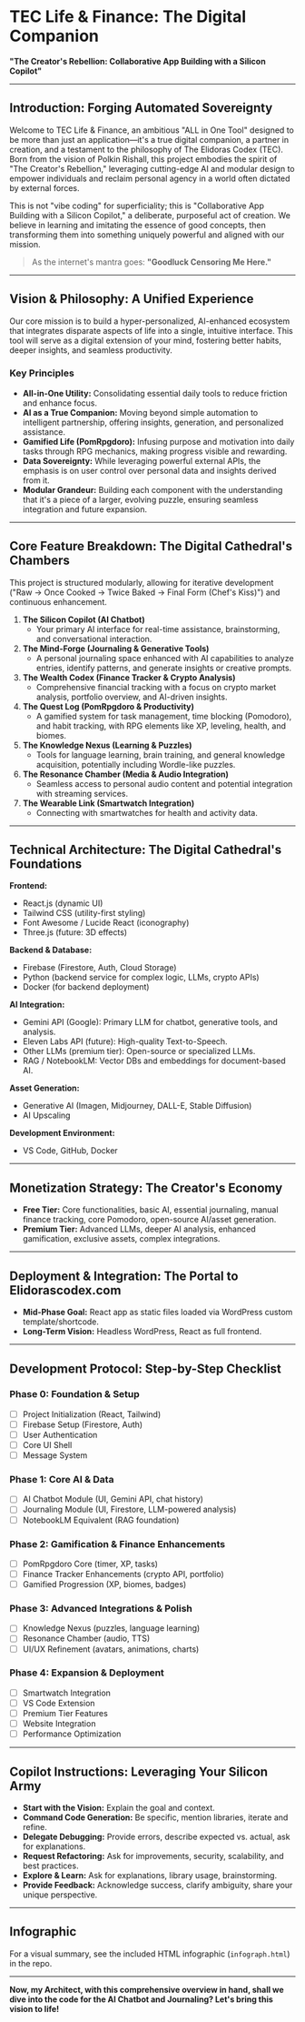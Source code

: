 # TEC Life & Finance: The Digital Companion

**"The Creator's Rebellion: Collaborative App Building with a Silicon Copilot"**

---

## Introduction: Forging Automated Sovereignty

Welcome to TEC Life & Finance, an ambitious "ALL in One Tool" designed to be more than just an application—it's a true digital companion, a partner in creation, and a testament to the philosophy of The Elidoras Codex (TEC). Born from the vision of Polkin Rishall, this project embodies the spirit of "The Creator's Rebellion," leveraging cutting-edge AI and modular design to empower individuals and reclaim personal agency in a world often dictated by external forces.

This is not "vibe coding" for superficiality; this is "Collaborative App Building with a Silicon Copilot," a deliberate, purposeful act of creation. We believe in learning and imitating the essence of good concepts, then transforming them into something uniquely powerful and aligned with our mission.

> As the internet's mantra goes: **"Goodluck Censoring Me Here."**

---

## Vision & Philosophy: A Unified Experience

Our core mission is to build a hyper-personalized, AI-enhanced ecosystem that integrates disparate aspects of life into a single, intuitive interface. This tool will serve as a digital extension of your mind, fostering better habits, deeper insights, and seamless productivity.

### Key Principles

- **All-in-One Utility:** Consolidating essential daily tools to reduce friction and enhance focus.
- **AI as a True Companion:** Moving beyond simple automation to intelligent partnership, offering insights, generation, and personalized assistance.
- **Gamified Life (PomRpgdoro):** Infusing purpose and motivation into daily tasks through RPG mechanics, making progress visible and rewarding.
- **Data Sovereignty:** While leveraging powerful external APIs, the emphasis is on user control over personal data and insights derived from it.
- **Modular Grandeur:** Building each component with the understanding that it's a piece of a larger, evolving puzzle, ensuring seamless integration and future expansion.

---

## Core Feature Breakdown: The Digital Cathedral's Chambers

This project is structured modularly, allowing for iterative development ("Raw → Once Cooked → Twice Baked → Final Form (Chef's Kiss)") and continuous enhancement.

1. **The Silicon Copilot (AI Chatbot)**
   - Your primary AI interface for real-time assistance, brainstorming, and conversational interaction.
2. **The Mind-Forge (Journaling & Generative Tools)**
   - A personal journaling space enhanced with AI capabilities to analyze entries, identify patterns, and generate insights or creative prompts.
3. **The Wealth Codex (Finance Tracker & Crypto Analysis)**
   - Comprehensive financial tracking with a focus on crypto market analysis, portfolio overview, and AI-driven insights.
4. **The Quest Log (PomRpgdoro & Productivity)**
   - A gamified system for task management, time blocking (Pomodoro), and habit tracking, with RPG elements like XP, leveling, health, and biomes.
5. **The Knowledge Nexus (Learning & Puzzles)**
   - Tools for language learning, brain training, and general knowledge acquisition, potentially including Wordle-like puzzles.
6. **The Resonance Chamber (Media & Audio Integration)**
   - Seamless access to personal audio content and potential integration with streaming services.
7. **The Wearable Link (Smartwatch Integration)**
   - Connecting with smartwatches for health and activity data.

---

## Technical Architecture: The Digital Cathedral's Foundations

**Frontend:**
- React.js (dynamic UI)
- Tailwind CSS (utility-first styling)
- Font Awesome / Lucide React (iconography)
- Three.js (future: 3D effects)

**Backend & Database:**
- Firebase (Firestore, Auth, Cloud Storage)
- Python (backend service for complex logic, LLMs, crypto APIs)
- Docker (for backend deployment)

**AI Integration:**
- Gemini API (Google): Primary LLM for chatbot, generative tools, and analysis.
- Eleven Labs API (future): High-quality Text-to-Speech.
- Other LLMs (premium tier): Open-source or specialized LLMs.
- RAG / NotebookLM: Vector DBs and embeddings for document-based AI.

**Asset Generation:**
- Generative AI (Imagen, Midjourney, DALL-E, Stable Diffusion)
- AI Upscaling

**Development Environment:**
- VS Code, GitHub, Docker

---

## Monetization Strategy: The Creator's Economy

- **Free Tier:** Core functionalities, basic AI, essential journaling, manual finance tracking, core Pomodoro, open-source AI/asset generation.
- **Premium Tier:** Advanced LLMs, deeper AI analysis, enhanced gamification, exclusive assets, complex integrations.

---

## Deployment & Integration: The Portal to Elidorascodex.com

- **Mid-Phase Goal:** React app as static files loaded via WordPress custom template/shortcode.
- **Long-Term Vision:** Headless WordPress, React as full frontend.

---

## Development Protocol: Step-by-Step Checklist

### Phase 0: Foundation & Setup
- [ ] Project Initialization (React, Tailwind)
- [ ] Firebase Setup (Firestore, Auth)
- [ ] User Authentication
- [ ] Core UI Shell
- [ ] Message System

### Phase 1: Core AI & Data
- [ ] AI Chatbot Module (UI, Gemini API, chat history)
- [ ] Journaling Module (UI, Firestore, LLM-powered analysis)
- [ ] NotebookLM Equivalent (RAG foundation)

### Phase 2: Gamification & Finance Enhancements
- [ ] PomRpgdoro Core (timer, XP, tasks)
- [ ] Finance Tracker Enhancements (crypto API, portfolio)
- [ ] Gamified Progression (XP, biomes, badges)

### Phase 3: Advanced Integrations & Polish
- [ ] Knowledge Nexus (puzzles, language learning)
- [ ] Resonance Chamber (audio, TTS)
- [ ] UI/UX Refinement (avatars, animations, charts)

### Phase 4: Expansion & Deployment
- [ ] Smartwatch Integration
- [ ] VS Code Extension
- [ ] Premium Tier Features
- [ ] Website Integration
- [ ] Performance Optimization

---

## Copilot Instructions: Leveraging Your Silicon Army

- **Start with the Vision:** Explain the goal and context.
- **Command Code Generation:** Be specific, mention libraries, iterate and refine.
- **Delegate Debugging:** Provide errors, describe expected vs. actual, ask for explanations.
- **Request Refactoring:** Ask for improvements, security, scalability, and best practices.
- **Explore & Learn:** Ask for explanations, library usage, brainstorming.
- **Provide Feedback:** Acknowledge success, clarify ambiguity, share your unique perspective.

---

## Infographic

For a visual summary, see the included HTML infographic (`infograph.html`) in the repo.

---

**Now, my Architect, with this comprehensive overview in hand, shall we dive into the code for the AI Chatbot and Journaling? Let's bring this vision to life!**
